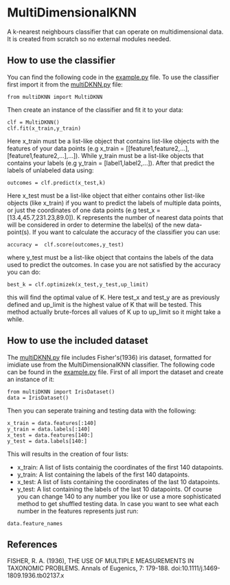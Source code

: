 # MultiDimensionalKNN
A k-nearest neighbours classifier that can operate on multidimensional data. It is created from scratch so no external modules needed.

## How to use the classifier ##
You can find the following code in the [example.py](./example.py) file.
To use the classifier first import it from the [multiDKNN.py](./multiDKNN.py) file: 
```
from multiDKNN import MultiDKNN
```
Then create an instance of the classifier and fit it to your data:
```
clf = MultiDKNN() 
clf.fit(x_train,y_train)
``` 
Here x_train must be a list-like object that contains list-like objects with the features of your data points
(e.g x_train = [[feature1,feature2,...],[feature1,feature2,...],...]). While y_train must be a list-like objects that contains your labels
(e.g y_train = [label1,label2,...]). After that predict the labels of unlabeled data using:
```
outcomes = clf.predict(x_test,k)
``` 
Here x_test must be a list-like object that either contains other list-like objects (like x_train) if you want to predict the labels of multiple data points, or just the coordinates of one data points (e.g test_x = [13.4,45.7,231.23,89.0]). K represents the number of nearest data points that will be considered in order to determine the label(s) of the new data-point(s).
If you want to calculate the accuracy of the classifier you can use:
```
accuracy =  clf.score(outcomes,y_test) 
``` 
where y_test must be a list-like object that contains the labels of the data used to predict the outcomes.
In case you are not satisfied by the accuracy you can do:
```
best_k = clf.optimizek(x_test,y_test,up_limit) 
``` 
this will find the optimal value of K. Here test_x and test_y are as previously defined and up_limit is the highest value of K that will be tested. This method actually brute-forces all values of K up to up_limit so it might take a while.

## How to use the included dataset ##
The [multiDKNN.py](./multiDKNN.py) file includes Fisher's(1936) iris dataset, formatted for imidiate use from the MultiDimensionalKNN classifier. The following code can be found in the [example.py](./example.py) file. 
First of all import the dataset and create an instance of it:
```
from multiDKNN import IrisDataset()
data = IrisDataset()
``` 
Then you can seperate training and testing data with the following: 
```
x_train = data.features[:140] 
y_train = data.labels[:140]  
x_test = data.features[140:] 
y_test = data.labels[140:]
```
This will results in the creation of four lists:
  - x_train: A list of lists containig the coordinates of the first 140 datapoints.
  - y_train: A list containing the labels of the first 140 datapoints.
  - x_test: A list of lists containing the coordinates of the last 10 datapoints.
  - y_test: A list containing the labels of the last 10 datapoints.
Of course you can change 140 to any number you like or use a more sophisticated method to get shuffled testing data.
In case you want to see what each number in the features represents just run:
```
data.feature_names
``` 
## References ##
FISHER, R. A. (1936), THE USE OF MULTIPLE MEASUREMENTS IN TAXONOMIC PROBLEMS. Annals of Eugenics, 7: 179-188. doi:10.1111/j.1469-1809.1936.tb02137.x

























